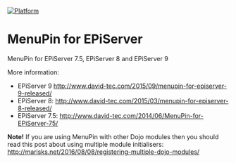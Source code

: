 [![Platform](https://img.shields.io/badge/EPiServer-%209.0.+-orange.svg?style=flat)](http://world.episerver.com/cms/)

MenuPin for EPiServer
=====================

MenuPin for EPiServer 7.5, EPiServer 8 and EPiServer 9

More information:

- EPiServer 9 http://www.david-tec.com/2015/09/menupin-for-episerver-9-released/
- EPiServer 8: http://www.david-tec.com/2015/03/menupin-for-episerver-8-released/
- EPiServer 7.5: http://www.david-tec.com/2014/06/MenuPin-for-EPiServer-75/

**Note!** If you are using MenuPin with other Dojo modules then you should read this post about using multiple module initialisers: http://marisks.net/2016/08/08/registering-multiple-dojo-modules/

